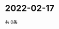 # 2022-02-17
  共 0条

  <!-- BEGIN -->
  <!-- 最后更新时间Thu Feb 17 2022 23:04:12 GMT+0000 (Coordinated Universal Time) -->
  
  <!-- END -->
  
  